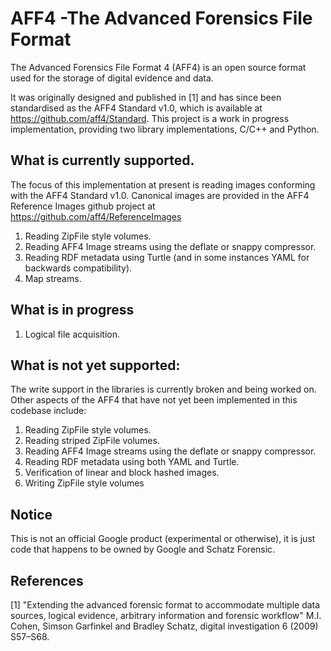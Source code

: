 # AFF4 -The Advanced Forensics File Format

The Advanced Forensics File Format 4 (AFF4) is an open source format used for the storage of digital evidence and
data.

It was originally designed and published in [1] and has since been standardised as the AFF4 Standard v1.0, 
which is available at https://github.com/aff4/Standard. This project is a work in progress implementation, 
providing two library implementations, C/C++ and Python.

## What is currently supported.

The focus of this implementation at present is reading images conforming with the 
AFF4 Standard v1.0. Canonical images are provided in the AFF4 Reference Images github 
project at https://github.com/aff4/ReferenceImages

1. Reading ZipFile style volumes.
2. Reading AFF4 Image streams using the deflate or snappy compressor.
3. Reading RDF metadata using Turtle (and in some instances YAML for backwards compatibility).
4. Map streams.

## What is in progress
1. Logical file acquisition.

 ## What is not yet supported:

The write support in the libraries is currently broken and being worked on. Other aspects of 
the AFF4 that have not yet been implemented in this codebase include:

1. Reading ZipFile style volumes.
2. Reading striped ZipFile volumes.
3. Reading AFF4 Image streams using the deflate or snappy compressor.
4. Reading RDF metadata using both YAML and Turtle.
5. Verification of linear and block hashed images.
6. Writing ZipFile style volumes

## Notice

This is not an official Google product (experimental or otherwise), it is just code that happens to be owned by Google and Schatz Forensic.

## References
[1] "Extending the advanced forensic format to accommodate multiple data sources,
logical evidence, arbitrary information and forensic workflow" M.I. Cohen,
Simson Garfinkel and Bradley Schatz, digital investigation 6 (2009) S57–S68.
